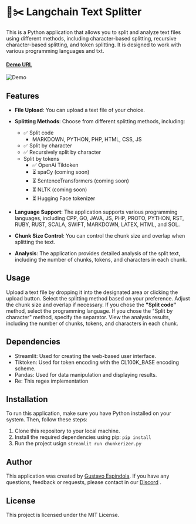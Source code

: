 # 🦜️✂️ Langchain Text Splitter
This is a Python application that allows you to split and analyze text files using different methods, including character-based splitting, recursive character-based splitting, and token splitting. It is designed to work with various programming languages and txt.

#### [Demo URL](https://chunkerizer.streamlit.app/)

![Demo](https://github.com/gustavoespindola/chunkerizer/blob/main/demo.gif?raw=true)

## Features
- **File Upload**: You can upload a text file of your choice.
- **Splitting Methods**: Choose from different splitting methods, including:
    - ✅ Split code
        - MARKDOWN, PYTHON, PHP, HTML, CSS, JS
    - ✅ Split by character
    - ✅ Recursively split by character
    - Split by tokens
        - ✅ OpenAi Tiktoken
        - ⏳ spaCy (coming soon)
        - ⏳ SentenceTransformers (coming soon)
        - ⏳ NLTK (coming soon)
        - ⏳ Hugging Face tokenizer

- **Language Support**: The application supports various programming languages, including CPP, GO, JAVA, JS, PHP, PROTO, PYTHON, RST, RUBY, RUST, SCALA, SWIFT, MARKDOWN, LATEX, HTML, and SOL.
- **Chunk Size Control**: You can control the chunk size and overlap when splitting the text.
- **Analysis**: The application provides detailed analysis of the split text, including the number of chunks, tokens, and characters in each chunk.

## Usage
Upload a text file by dropping it into the designated area or clicking the upload button.
Select the splitting method based on your preference.
Adjust the chunk size and overlap if necessary.
If you chose the **"Split code"** method, select the programming language.
If you chose the "Split by character" method, specify the separator.
View the analysis results, including the number of chunks, tokens, and characters in each chunk.

## Dependencies
-   Streamlit: Used for creating the web-based user interface.
-   Tiktoken: Used for token encoding with the CL100K_BASE encoding scheme.
-   Pandas: Used for data manipulation and displaying results.
-   Re: This regex implementation

## Installation
To run this application, make sure you have Python installed on your system. Then, follow these steps:

1.  Clone this repository to your local machine.
2.  Install the required dependencies using pip: `pip install`
3.  Run the project usign `streamlit run chunkerizer.py`

## Author
This application was created by [Gustavo Espíndola](https://github.com/gustavoespindola). If you have any questions, feedback or requests, please contact in our [Discord](https://discord.gg/mZf5aaYt) .

## License
This project is licensed under the MIT License.

